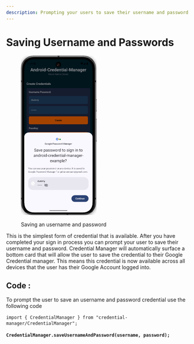 ```yaml
---
description: Prompting your users to save their username and password
---
```


# Saving Username and Passwords

<figure><img src="../.gitbook/assets/image.png" alt="Save Username and Password" width="205"><figcaption><p>Saving an username and password</p></figcaption></figure>

This is the simplest form of credential that is available. After you have completed your sign in process you can prompt your user to save their username and password. Credential Manager will automatically surface a bottom card that will allow the user to save the credential to their Google Credential manager. This means this credential is now available across all devices that the user has their Google Account logged into.

## Code :

To prompt the user to save an username and password credential use the following code

<pre class="language-typescript"><code class="lang-typescript">import { CredentialManager } from "credential-manager/CredentialManager";

<strong>CredentialManager.saveUsernameAndPassword(username, password);
</strong></code></pre>

